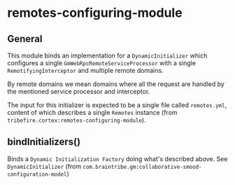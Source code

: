 # remotes-configuring-module

## General

This module binds an implementation for a `DynamicInitializer` which configures a single `GmWebRpcRemoteServiceProcessor` with a single
`RemotifyingInterceptor` and multiple remote domains.

By remote domains we mean domains where all the request are handled by the mentioned service processor and interceptor.

The input for this initializer is expected to be a single file called `remotes.yml`, content of which describes a single `Remotes` instance (from `tribefire.cortex:remotes-configuring-module`).

## bindInitializers()

Binds a `Dynamic Initialization Factory` doing what's described above. See `DynamicInitializer` (from `com.braintribe.gm:collaborative-smood-configuration-model`)
